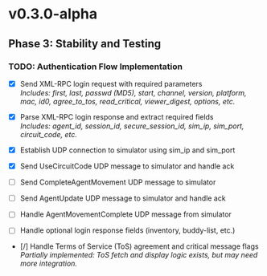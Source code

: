 # v0.3.0-alpha

## Phase 3: Stability and Testing


### **TODO: Authentication Flow Implementation**

- [x] Send XML-RPC login request with required parameters  
  _Includes: first, last, passwd (MD5), start, channel, version, platform, mac, id0, agree_to_tos, read_critical, viewer_digest, options, etc._
  
- [x] Parse XML-RPC login response and extract required fields  
  _Includes: agent_id, session_id, secure_session_id, sim_ip, sim_port, circuit_code, etc._
  
- [x] Establish UDP connection to simulator using sim_ip and sim_port

- [x] Send UseCircuitCode UDP message to simulator and handle ack

- [ ] Send CompleteAgentMovement UDP message to simulator

- [ ] Send AgentUpdate UDP message to simulator and handle ack

- [ ] Handle AgentMovementComplete UDP message from simulator

- [ ] Handle optional login response fields (inventory, buddy-list, etc.)

- [/] Handle Terms of Service (ToS) agreement and critical message flags  
  _Partially implemented: ToS fetch and display logic exists, but may need more integration._

